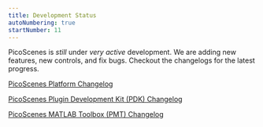 ```yaml
---
title: Development Status
autoNumbering: true
startNumber: 11
--- 
```


PicoScenes is *still* under *very active* development. We are adding new features, new controls, and fix bugs. Checkout the changelogs for the latest progress.

[PicoScenes Platform Changelog](https://ps2204.zpj.io/PicoScenes/22.04/x86_64/platform-changelog)

[PicoScenes Plugin Development Kit (PDK) Changelog](https://github.com/wifisensing/PicoScenes-PDK/-/blob/master/changelog.html)

[PicoScenes MATLAB Toolbox (PMT) Changelog](https://github.com/wifisensing/PicoScenes-MATLAB-Toolbox-Core/-/blob/main/changelog.html)
